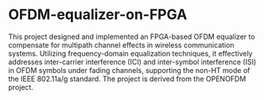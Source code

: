 # OFDM-equalizer-on-FPGA
This project designed and implemented an FPGA-based OFDM equalizer to compensate for multipath channel effects in wireless communication systems. Utilizing frequency-domain equalization techniques, it effectively addresses inter-carrier interference (ICI) and inter-symbol interference (ISI) in OFDM symbols under fading channels, supporting the non-HT mode of the IEEE 802.11a/g standard. The project is derived from the ​​OPENOFDM​​ project.

